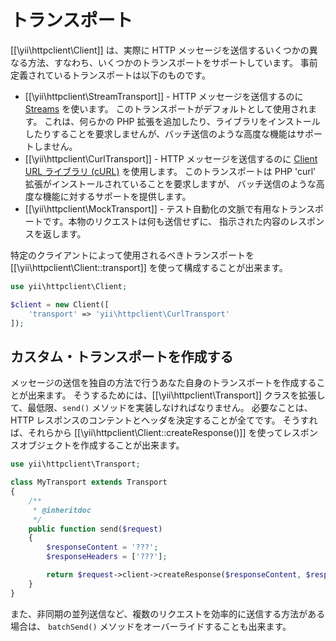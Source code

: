 トランスポート
==============

[[\yii\httpclient\Client]] は、実際に HTTP メッセージを送信するいくつかの異なる方法、すなわち、いくつかのトランスポートをサポートしています。
事前定義されているトランスポートは以下のものです。

 - [[\yii\httpclient\StreamTransport]] - HTTP メッセージを送信するのに [Streams](https://php.net/manual/ja/book.stream.php) を使います。
   このトランスポートがデフォルトとして使用されます。
   これは、何らかの PHP 拡張を追加したり、ライブラリをインストールしたりすることを要求しませんが、バッチ送信のような高度な機能はサポートしません。
 - [[\yii\httpclient\CurlTransport]] - HTTP メッセージを送信するのに [Client URL ライブラリ (cURL)](https://php.net/manual/ja/book.curl.php) を使用します。
   このトランスポートは PHP 'curl' 拡張がインストールされていることを要求しますが、
   バッチ送信のような高度な機能に対するサポートを提供します。
 - [[\yii\httpclient\MockTransport]] - テスト自動化の文脈で有用なトランスポートです。本物のリクエストは何も送信せずに、
   指示された内容のレスポンスを返します。

特定のクライアントによって使用されるべきトランスポートを [[\yii\httpclient\Client::transport]] を使って構成することが出来ます。

```php
use yii\httpclient\Client;

$client = new Client([
    'transport' => 'yii\httpclient\CurlTransport'
]);
```


## カスタム・トランスポートを作成する

メッセージの送信を独自の方法で行うあなた自身のトランスポートを作成することが出来ます。
そうするためには、[[\yii\httpclient\Transport]] クラスを拡張して、最低限、`send()` メソッドを実装しなければなりません。
必要なことは、HTTP レスポンスのコンテントとヘッダを決定することが全てです。
そうすれば、それらから [[\yii\httpclient\Client::createResponse()]] を使ってレスポンスオブジェクトを作成することが出来ます。

```php
use yii\httpclient\Transport;

class MyTransport extends Transport
{
    /**
     * @inheritdoc
     */
    public function send($request)
    {
        $responseContent = '???';
        $responseHeaders = ['???'];

        return $request->client->createResponse($responseContent, $responseHeaders);
    }
}
```

また、非同期の並列送信など、複数のリクエストを効率的に送信する方法がある場合は、
`batchSend()` メソッドをオーバーライドすることも出来ます。
